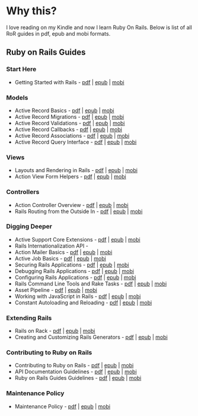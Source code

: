 # Why this?

I love reading on my Kindle and now I learn Ruby On Rails. Below is list of all RoR guides in pdf, epub and mobi formats.

## Ruby on Rails Guides

### Start Here
+ Getting Started with Rails - [pdf](https://github.com/azhidkov/ruby-guides-ebook/raw/master/src/create-ebook/books/start_here/getting_started_with_rails/getting_started_with_rails.pdf) | [epub](https://github.com/azhidkov/ruby-guides-ebook/raw/master/src/create-ebook/books/start_here/getting_started_with_rails/getting_started_with_rails.epub) |  [mobi](https://github.com/azhidkov/ruby-guides-ebook/raw/master/src/create-ebook/books/start_here/getting_started_with_rails/getting_started_with_rails.mobi)

### Models
+ Active Record Basics - [pdf](https://github.com/azhidkov/ruby-guides-ebook/raw/master/src/create-ebook/books/model/active_record_basics/active_record_basics.pdf) | [epub](https://github.com/azhidkov/ruby-guides-ebook/raw/master/src/create-ebook/books/model/active_record_basics/active_record_basics.epub) | [mobi](https://github.com/azhidkov/ruby-guides-ebook/raw/master/src/create-ebook/books/model/active_record_basics/active_record_basics.mobi)
+ Active Record Migrations - [pdf](https://github.com/azhidkov/ruby-guides-ebook/raw/master/src/create-ebook/books/model/active_record_migrations/active_record_migrations.pdf) | [epub](https://github.com/azhidkov/ruby-guides-ebook/raw/master/src/create-ebook/books/model/active_record_migrations/active_record_migrations.epub) | [mobi](https://github.com/azhidkov/ruby-guides-ebook/raw/master/src/create-ebook/books/model/active_record_migrations/active_record_migrations.mobi)
+ Active Record Validations - [pdf](https://github.com/azhidkov/ruby-guides-ebook/raw/master/src/create-ebook/books/model/active_record_validations/active_record_validations.pdf) | [epub](https://github.com/azhidkov/ruby-guides-ebook/raw/master/src/create-ebook/books/model/active_record_validations/active_record_validations.epub) | [mobi](https://github.com/azhidkov/ruby-guides-ebook/raw/master/src/create-ebook/books/model/active_record_validations/active_record_validations.mobi)
+ Active Record Callbacks - [pdf](https://github.com/azhidkov/ruby-guides-ebook/raw/master/src/create-ebook/books/model/active_record_callbacks/active_record_callbacks.pdf) | [epub](https://github.com/azhidkov/ruby-guides-ebook/raw/master/src/create-ebook/books/model/active_record_callbacks/active_record_callbacks.epub) | [mobi](https://github.com/azhidkov/ruby-guides-ebook/raw/master/src/create-ebook/books/model/active_record_callbacks/active_record_callbacks.mobi)
+ Active Record Associations - [pdf](https://github.com/azhidkov/ruby-guides-ebook/raw/master/src/create-ebook/books/model/active_record_associations/active_record_associations.pdf) | [epub](https://github.com/azhidkov/ruby-guides-ebook/raw/master/src/create-ebook/books/model/active_record_associations/active_record_associations.epub) | [mobi](https://github.com/azhidkov/ruby-guides-ebook/raw/master/src/create-ebook/books/model/active_record_associations/active_record_associations.mobi)
+ Active Record Query Interface - [pdf](https://github.com/azhidkov/ruby-guides-ebook/raw/master/src/create-ebook/books/model/active_record_query_interface/active_record_query_interface.pdf) | [epub](https://github.com/azhidkov/ruby-guides-ebook/raw/master/src/create-ebook/books/model/active_record_query_interface/active_record_query_interface.epub) | [mobi](https://github.com/azhidkov/ruby-guides-ebook/raw/master/src/create-ebook/books/model/active_record_query_interface/active_record_query_interface.mobi)

### Views
+ Layouts and Rendering in Rails - [pdf](https://github.com/azhidkov/ruby-guides-ebook/raw/master/src/create-ebook/books/views/layouts_and_rendering_in_rails/layouts_and_rendering_in_rails.pdf) | [epub](https://github.com/azhidkov/ruby-guides-ebook/raw/master/src/create-ebook/books/views/layouts_and_rendering_in_rails/layouts_and_rendering_in_rails.epub) | [mobi](https://github.com/azhidkov/ruby-guides-ebook/raw/master/src/create-ebook/books/views/layouts_and_rendering_in_rails/layouts_and_rendering_in_rails.mobi) 
+ Action View Form Helpers - [pdf](https://github.com/azhidkov/ruby-guides-ebook/raw/master/src/create-ebook/books/views/action_view_form_helper/form_helpers.pdf) | [epub](https://github.com/azhidkov/ruby-guides-ebook/raw/master/src/create-ebook/books/views/action_view_form_helper/form_helpers.epub) | [mobi](https://github.com/azhidkov/ruby-guides-ebook/raw/master/src/create-ebook/books/views/action_view_form_helper/form_helpers.mobi)

### Controllers
+ Action Controller Overview - [pdf](https://github.com/azhidkov/ruby-guides-ebook/raw/master/src/create-ebook/books/controllers/action_controller_overview/action_controller_overview.pdf) | [epub](https://github.com/azhidkov/ruby-guides-ebook/raw/master/src/create-ebook/books/controllers/action_controller_overview/action_controller_overview.epub) | [mobi](https://github.com/azhidkov/ruby-guides-ebook/raw/master/src/create-ebook/books/controllers/action_controller_overview/action_controller_overview.mobi)
+ Rails Routing from the Outside In - [pdf](https://github.com/azhidkov/ruby-guides-ebook/raw/master/src/create-ebook/books/controllers/rails_routing_from_the_outside_in/rails_routing_from_the_outside_in.pdf) | [epub](https://github.com/azhidkov/ruby-guides-ebook/raw/master/src/create-ebook/books/controllers/rails_routing_from_the_outside_in/rails_routing_from_the_outside_in.epub) | [mobi](https://github.com/azhidkov/ruby-guides-ebook/raw/master/src/create-ebook/books/controllers/rails_routing_from_the_outside_in/rails_routing_from_the_outside_in.mobi)

### Digging Deeper
+ Active Support Core Extensions - [pdf](https://github.com/azhidkov/ruby-guides-ebook/raw/master/src/create-ebook/books/digging_deeper/active_support_core_extensions/active_support_core_extensions.pdf) | [epub](https://github.com/azhidkov/ruby-guides-ebook/raw/master/src/create-ebook/books/digging_deeper/active_support_core_extensions/active_support_core_extensions.epub) | [mobi](https://github.com/azhidkov/ruby-guides-ebook/raw/master/src/create-ebook/books/digging_deeper/active_support_core_extensions/active_support_core_extensions.mobi)
+ Rails Internationalization API - 
+ Action Mailer Basics - [pdf](https://github.com/azhidkov/ruby-guides-ebook/raw/master/src/create-ebook/books/digging_deeper/action_mailer_basics/action_mailer_basics.pdf) | [epub](https://github.com/azhidkov/ruby-guides-ebook/raw/master/src/create-ebook/books/digging_deeper/action_mailer_basics/action_mailer_basics.epub) | [mobi](https://github.com/azhidkov/ruby-guides-ebook/raw/master/src/create-ebook/books/digging_deeper/action_mailer_basics/action_mailer_basics.mobi)
+ Active Job Basics - [pdf](https://github.com/azhidkov/ruby-guides-ebook/raw/master/src/create-ebook/books/digging_deeper/active_job_basics/active_job_basics.pdf) | [epub](https://github.com/azhidkov/ruby-guides-ebook/raw/master/src/create-ebook/books/digging_deeper/active_job_basics/active_job_basics.epub) | [mobi](https://github.com/azhidkov/ruby-guides-ebook/raw/master/src/create-ebook/books/digging_deeper/active_job_basics/active_job_basics.mobi)
+ Securing Rails Applications - [pdf](https://github.com/azhidkov/ruby-guides-ebook/raw/master/src/create-ebook/books/digging_deeper/securing_rails_applications/ruby_on_rails_security_guide.pdf) | [epub](https://github.com/azhidkov/ruby-guides-ebook/raw/master/src/create-ebook/books/digging_deeper/securing_rails_applications/ruby_on_rails_security_guide.epub) | [mobi](https://github.com/azhidkov/ruby-guides-ebook/raw/master/src/create-ebook/books/digging_deeper/securing_rails_applications/ruby_on_rails_security_guide.mobi)
+ Debugging Rails Applications - [pdf](https://github.com/azhidkov/ruby-guides-ebook/raw/master/src/create-ebook/books/digging_deeper/debugging_rails_applications/debugging_rails_applications.pdf) | [epub](https://github.com/azhidkov/ruby-guides-ebook/raw/master/src/create-ebook/books/digging_deeper/debugging_rails_applications/debugging_rails_applications.epub) | [mobi](https://github.com/azhidkov/ruby-guides-ebook/raw/master/src/create-ebook/books/digging_deeper/debugging_rails_applications/debugging_rails_applications.mobi)
+ Configuring Rails Applications - [pdf](https://github.com/azhidkov/ruby-guides-ebook/raw/master/src/create-ebook/books/digging_deeper/configuring_rails_applications/configuring_rails_applications.pdf) | [epub](https://github.com/azhidkov/ruby-guides-ebook/raw/master/src/create-ebook/books/digging_deeper/configuring_rails_applications/configuring_rails_applications.epub) | [mobi](https://github.com/azhidkov/ruby-guides-ebook/raw/master/src/create-ebook/books/digging_deeper/configuring_rails_applications/configuring_rails_applications.mobi)
+ Rails Command Line Tools and Rake Tasks - [pdf](https://github.com/azhidkov/ruby-guides-ebook/raw/master/src/create-ebook/books/digging_deeper/rails_command_line_tools_and_rake_tasks/the_rails_command_line.pdf) | [epub](https://github.com/azhidkov/ruby-guides-ebook/raw/master/src/create-ebook/books/digging_deeper/rails_command_line_tools_and_rake_tasks/the_rails_command_line.epub) | [mobi](https://github.com/azhidkov/ruby-guides-ebook/raw/master/src/create-ebook/books/digging_deeper/rails_command_line_tools_and_rake_tasks/the_rails_command_line.mobi)
+ Asset Pipeline - [pdf](https://github.com/azhidkov/ruby-guides-ebook/raw/master/src/create-ebook/books/digging_deeper/asset_pipeline/the_asset_pipeline.pdf) | [epub](https://github.com/azhidkov/ruby-guides-ebook/raw/master/src/create-ebook/books/digging_deeper/asset_pipeline/the_asset_pipeline.epub) | [mobi](https://github.com/azhidkov/ruby-guides-ebook/raw/master/src/create-ebook/books/digging_deeper/asset_pipeline/the_asset_pipeline.mobi)
+ Working with JavaScript in Rails - [pdf](https://github.com/azhidkov/ruby-guides-ebook/raw/master/src/create-ebook/books/digging_deeper/working_with_javascript_in_rails/working_with_javascript_in_rails.pdf) | [epub](https://github.com/azhidkov/ruby-guides-ebook/raw/master/src/create-ebook/books/digging_deeper/working_with_javascript_in_rails/working_with_javascript_in_rails.epub) | [mobi](https://github.com/azhidkov/ruby-guides-ebook/raw/master/src/create-ebook/books/digging_deeper/working_with_javascript_in_rails/working_with_javascript_in_rails.mobi)
+ Constant Autoloading and Reloading - [pdf](https://github.com/azhidkov/ruby-guides-ebook/raw/master/src/create-ebook/books/digging_deeper/constant_autoloading_and_reloading/constant_autoloading_and_reloading.pdf) | [epub](https://github.com/azhidkov/ruby-guides-ebook/raw/master/src/create-ebook/books/digging_deeper/constant_autoloading_and_reloading/constant_autoloading_and_reloading.epub) | [mobi](https://github.com/azhidkov/ruby-guides-ebook/raw/master/src/create-ebook/books/digging_deeper/constant_autoloading_and_reloading/constant_autoloading_and_reloading.mobi)

### Extending Rails
+ Rails on Rack - [pdf](https://github.com/azhidkov/ruby-guides-ebook/raw/master/src/create-ebook/books/extending_rails/rails_on_rack/rails_on_rack.pdf) | [epub](https://github.com/azhidkov/ruby-guides-ebook/raw/master/src/create-ebook/books/extending_rails/rails_on_rack/rails_on_rack.epub) | [mobi](https://github.com/azhidkov/ruby-guides-ebook/raw/master/src/create-ebook/books/extending_rails/rails_on_rack/rails_on_rack.mobi)
+ Creating and Customizing Rails Generators - [pdf](https://github.com/azhidkov/ruby-guides-ebook/raw/master/src/create-ebook/books/extending_rails/creating_and_customizing_rails_generators/creating_and_customizing_rails_generators_and_templates.pdf) | [epub](https://github.com/azhidkov/ruby-guides-ebook/raw/master/src/create-ebook/books/extending_rails/creating_and_customizing_rails_generators/creating_and_customizing_rails_generators_and_templates.epub) | [mobi](https://github.com/azhidkov/ruby-guides-ebook/raw/master/src/create-ebook/books/extending_rails/creating_and_customizing_rails_generators/creating_and_customizing_rails_generators_and_templates.mobi)

### Contributing to Ruby on Rails
+ Contributing to Ruby on Rails - [pdf](https://github.com/azhidkov/ruby-guides-ebook/raw/master/src/create-ebook/books/contributing_to_ruby_on_rails/contributing_to_ruby_on_rails/contributing_to_ruby_on_rails.pdf) | [epub](https://github.com/azhidkov/ruby-guides-ebook/raw/master/src/create-ebook/books/contributing_to_ruby_on_rails/contributing_to_ruby_on_rails/contributing_to_ruby_on_rails.epub) | [mobi](https://github.com/azhidkov/ruby-guides-ebook/raw/master/src/create-ebook/books/contributing_to_ruby_on_rails/contributing_to_ruby_on_rails/contributing_to_ruby_on_rails.mobi)
+ API Documentation Guidelines - [pdf](https://github.com/azhidkov/ruby-guides-ebook/raw/master/src/create-ebook/books/contributing_to_ruby_on_rails/api_documentation_guidelines/api_documentation_guidelines.pdf) | [epub](https://github.com/azhidkov/ruby-guides-ebook/raw/master/src/create-ebook/books/contributing_to_ruby_on_rails/api_documentation_guidelines/api_documentation_guidelines.epub) | [mobi](https://github.com/azhidkov/ruby-guides-ebook/raw/master/src/create-ebook/books/contributing_to_ruby_on_rails/api_documentation_guidelines/api_documentation_guidelines.mobi)
+ Ruby on Rails Guides Guidelines - [pdf](https://github.com/azhidkov/ruby-guides-ebook/raw/master/src/create-ebook/books/contributing_to_ruby_on_rails/ruby_on_rails_guides_guidelines/ruby_on_rails_guides_guidelines.pdf) | [epub](https://github.com/azhidkov/ruby-guides-ebook/raw/master/src/create-ebook/books/contributing_to_ruby_on_rails/ruby_on_rails_guides_guidelines/ruby_on_rails_guides_guidelines.epub) | [mobi](https://github.com/azhidkov/ruby-guides-ebook/raw/master/src/create-ebook/books/contributing_to_ruby_on_rails/ruby_on_rails_guides_guidelines/ruby_on_rails_guides_guidelines.mobi)

### Maintenance Policy
+ Maintenance Policy - [pdf](https://github.com/azhidkov/ruby-guides-ebook/raw/master/src/create-ebook/books/maintenance_policy/maintenance_policy/maintenance_policy_for_ruby_on_rails.pdf) | [epub](https://github.com/azhidkov/ruby-guides-ebook/raw/master/src/create-ebook/books/maintenance_policy/maintenance_policy/maintenance_policy_for_ruby_on_rails.epub) | [mobi](https://github.com/azhidkov/ruby-guides-ebook/raw/master/src/create-ebook/books/maintenance_policy/maintenance_policy/maintenance_policy_for_ruby_on_rails.mobi)
